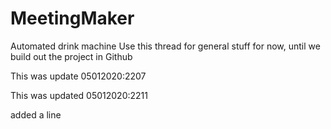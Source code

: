 # MeetingMaker
Automated drink machine
Use this thread for general stuff for now, until we build out the project in Github

This was update 05012020:2207

This was updated 05012020:2211

added a line
